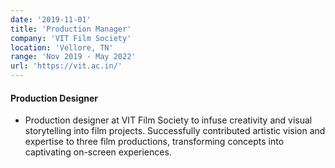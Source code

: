 ```yaml
---
date: '2019-11-01'
title: 'Production Manager'
company: 'VIT Film Society'
location: 'Vellore, TN'
range: 'Nov 2019 - May 2022'
url: 'https://vit.ac.in/'
---
```




#### Production Designer
- Production designer at VIT Film Society to infuse creativity and visual storytelling into film projects. Successfully contributed artistic vision and expertise to three film productions, transforming concepts into captivating on-screen experiences.
